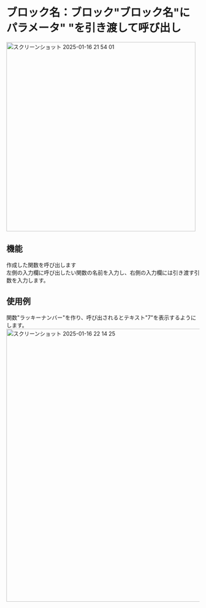 # ブロック名：ブロック"ブロック名"に パラメータ" "を引き渡して呼び出し
<img width="493" alt="スクリーンショット 2025-01-16 21 54 01" src="https://github.com/user-attachments/assets/63348bbe-088c-4451-8923-302922a11661" />

## 機能
作成した関数を呼び出します  
左側の入力欄に呼び出したい関数の名前を入力し、右側の入力欄には引き渡す引数を入力します。

## 使用例
関数"ラッキーナンバー"を作り、呼び出されるとテキスト"7"を表示するようにします。
<img width="711" alt="スクリーンショット 2025-01-16 22 14 25" src="https://github.com/user-attachments/assets/ca8294b4-ddec-4268-917a-86944d4503cc" />
